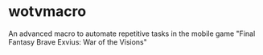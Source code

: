 # wotvmacro
An advanced macro to automate repetitive tasks in the mobile game "Final Fantasy Brave Exvius: War of the Visions"
